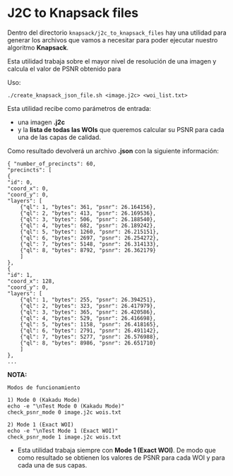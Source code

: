 # J2C to Knapsack files

Dentro del directorio `knapsack/j2c_to_knapsack_files` hay una utilidad para
generar los archivos que vamos a necesitar para poder ejecutar nuestro
algoritmo **Knapsack**.

Esta utilidad trabaja sobre el mayor nivel de resolución de una imagen y 
calcula el valor de PSNR obtenido para

Uso:

	./create_knapsack_json_file.sh <image.j2c> <woi_list.txt>

Esta utilidad recibe como parámetros de entrada:  

- una imagen **.j2c**  
- y la **lista de todas las WOIs** que queremos calcular su PSNR para cada una de las capas de calidad.

Como resultado devolverá un archivo **.json** con la siguiente información:


	{ "number_of_precincts": 60,
	"precincts": [
	{
	"id": 0,
	"coord_x": 0,
	"coord_y": 0,
	"layers": [
		{"ql": 1, "bytes": 361, "psnr": 26.164156},
		{"ql": 2, "bytes": 413, "psnr": 26.169536},
		{"ql": 3, "bytes": 506, "psnr": 26.188540},
		{"ql": 4, "bytes": 682, "psnr": 26.189242},
		{"ql": 5, "bytes": 1260, "psnr": 26.215151},
		{"ql": 6, "bytes": 2697, "psnr": 26.254272},
		{"ql": 7, "bytes": 5148, "psnr": 26.314133},
		{"ql": 8, "bytes": 8792, "psnr": 26.362179}
		]
	},
	{
	"id": 1,
	"coord_x": 128,
	"coord_y": 0,
	"layers": [
		{"ql": 1, "bytes": 255, "psnr": 26.394251},
		{"ql": 2, "bytes": 323, "psnr": 26.417979},
		{"ql": 3, "bytes": 365, "psnr": 26.420586},
		{"ql": 4, "bytes": 529, "psnr": 26.416698},
		{"ql": 5, "bytes": 1158, "psnr": 26.418165},
		{"ql": 6, "bytes": 2791, "psnr": 26.491142},
		{"ql": 7, "bytes": 5277, "psnr": 26.576988},
		{"ql": 8, "bytes": 8986, "psnr": 26.651710}
		]
	},
	...

**NOTA:** 

	Modos de funcionamiento

	1) Mode 0 (Kakadu Mode)
	echo -e "\nTest Mode 0 (Kakadu Mode)"
	check_psnr_mode 0 image.j2c wois.txt

	2) Mode 1 (Exact WOI)
	echo -e "\nTest Mode 1 (Exact WOI)"
	check_psnr_mode 1 image.j2c wois.txt


- Esta utilidad trabaja siempre con **Mode 1 (Exact WOI)**. De modo que como resultado se obtienen los valores de PSNR para cada WOI y para cada una de sus capas.
